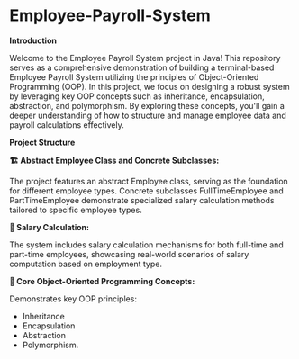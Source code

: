 # Employee-Payroll-System

**Introduction**

Welcome to the Employee Payroll System project in Java! This repository serves as a comprehensive demonstration of building a terminal-based Employee Payroll System utilizing the principles of Object-Oriented Programming (OOP). In this project, we focus on designing a robust system by leveraging key OOP concepts such as inheritance, encapsulation, abstraction, and polymorphism. By exploring these concepts, you'll gain a deeper understanding of how to structure and manage employee data and payroll calculations effectively.


**Project Structure**

**🏗️ Abstract Employee Class and Concrete Subclasses:**

The project features an abstract Employee class, serving as the foundation for different employee types.
Concrete subclasses FullTimeEmployee and PartTimeEmployee demonstrate specialized salary calculation methods tailored to specific employee types.

**💼 Salary Calculation:**

The system includes salary calculation mechanisms for both full-time and part-time employees, showcasing real-world scenarios of salary computation based on employment type.


**🚀 Core Object-Oriented Programming Concepts:**

Demonstrates key OOP principles:
- Inheritance
- Encapsulation
- Abstraction
- Polymorphism.
  





